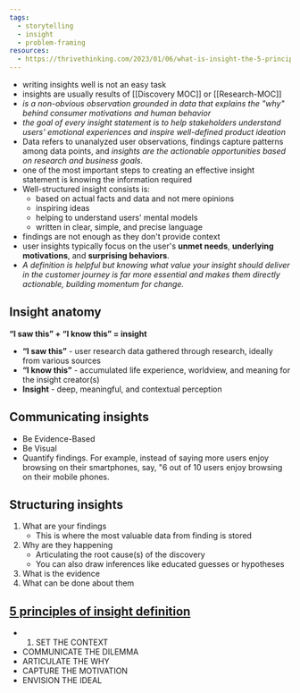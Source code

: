 ```yaml
---
tags:
  - storytelling
  - insight
  - problem-framing
resources:
  - https://thrivethinking.com/2023/01/06/what-is-insight-the-5-principles-of-insight-definition/
---
```

- writing insights well is not an easy task
- insights are usually results of [[Discovery MOC]] or [[Research-MOC]]
- _is a non-obvious observation grounded in data that explains the "why" behind consumer motivations and human behavior_
- _the goal of every insight statement is to help stakeholders understand users' emotional experiences and inspire well-defined product ideation_
- Data refers to unanalyzed user observations, findings capture patterns among data points, and _insights are the actionable opportunities based on research and business goals._
- one of the most important steps to creating an effective insight statement is knowing the information required
- Well-structured insight consists is:
	- based on actual facts and data and not mere opinions
	- inspiring ideas
	- helping to understand users' mental models
	- written in clear, simple, and precise language
- findings are not enough as they don't provide context
- user insights typically focus on the user's **unmet needs**, **underlying motivations**, and **surprising behaviors**.
- _A definition is helpful but knowing what value your insight should deliver in the customer journey is far more essential and makes them directly actionable, building momentum for change._
## Insight anatomy
__“I saw this” + “I know this” = insight__
- **“I saw this”** - user research data gathered through research, ideally from various sources
- **“I know this”** - accumulated life experience, worldview, and meaning for the insight creator(s)
- **Insight** - deep, meaningful, and contextual perception
## Communicating insights
- Be Evidence-Based
- Be Visual
- Quantify findings. For example, instead of saying more users enjoy browsing on their smartphones, say, "6 out of 10 users enjoy browsing on their mobile phones.
## Structuring insights
1. What are your findings
   - This is where the most valuable data from finding is stored
2. Why are they happening
   - Articulating the root cause(s) of the discovery
   - You can also draw inferences like educated guesses or hypotheses
1. What is the evidence
2. What can be done about them
## [5 principles of insight definition](https://thrivethinking.com/2023/01/06/what-is-insight-the-5-principles-of-insight-definition/)
- 1. SET THE CONTEXT
- COMMUNICATE THE DILEMMA
- ARTICULATE THE WHY
- CAPTURE THE MOTIVATION
- ENVISION THE IDEAL